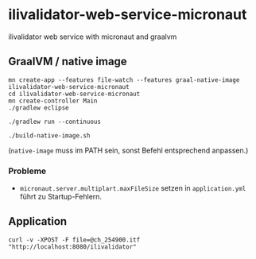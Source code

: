 # ilivalidator-web-service-micronaut
ilivalidator web service with micronaut and graalvm

## GraalVM / native image
```
mn create-app --features file-watch --features graal-native-image ilivalidator-web-service-micronaut
cd ilivalidator-web-service-micronaut
mn create-controller Main
./gradlew eclipse
```

```
./gradlew run --continuous
```

```
./build-native-image.sh
```
(`native-image` muss im PATH sein, sonst Befehl entsprechend anpassen.)

### Probleme
- `micronaut.server.multiplart.maxFileSize` setzen in `application.yml` führt zu Startup-Fehlern.


## Application
```
curl -v -XPOST -F file=@ch_254900.itf "http://localhost:8080/ilivalidator"
```

